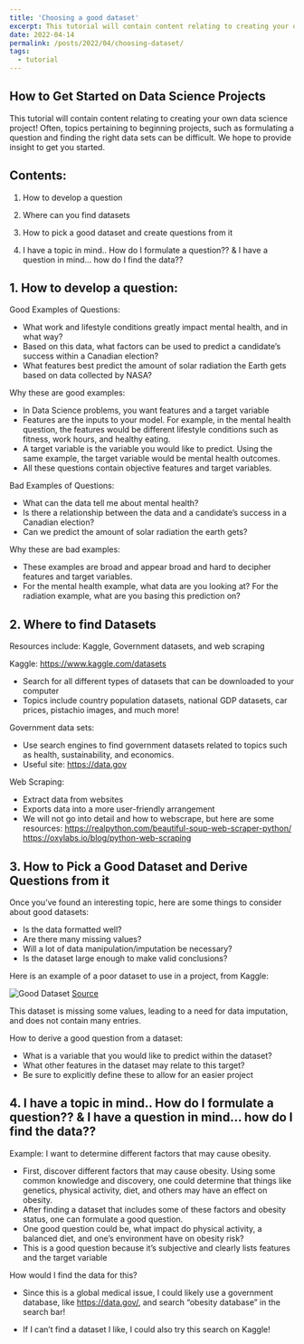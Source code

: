 ```yaml
---
title: 'Choosing a good dataset'
excerpt: This tutorial will contain content relating to creating your own data science project! Often, topics pertaining to beginning projects, such as formulating a question and finding the right data sets can be difficult. We hope to provide insight to get you started.
date: 2022-04-14
permalink: /posts/2022/04/choosing-dataset/
tags:
  - tutorial
---
```


## How to Get Started on Data Science Projects
This tutorial will contain content relating to creating  your own data science project! Often, topics pertaining to beginning projects, such as formulating a question and finding the right data sets can be difficult. We hope to provide insight to get you started. 

## Contents: 

1. How to develop a question

2. Where can you find datasets

4. How to pick a good dataset and create questions from it

5. I have a topic in mind.. How do I formulate a question?? & I have a question in mind… how do I find the data??

## 1. How to develop a question: 

Good Examples of Questions: 
  - What work and lifestyle conditions greatly impact mental health, and in what way?
  - Based on this data, what factors can be used to predict a candidate’s success within a Canadian election?
  - What features best predict the amount of solar radiation the Earth gets based on data collected by NASA?

Why these are good examples: 
  - In Data Science problems, you want features and a target variable 
  - Features are the inputs to your model. For example, in the mental health question, the features would be different lifestyle conditions  such as fitness, work hours, and healthy eating. 
  - A target variable is the variable you would like to predict. Using the same example, the target variable would be mental health outcomes. 
  - All these questions contain objective features and target variables. 

Bad Examples of Questions: 
  - What can the data tell me about mental health?
  - Is there a relationship between the data and a candidate’s success in a Canadian election?
  - Can we predict the amount of solar radiation the earth gets?

Why these are bad examples:
- These examples are broad and appear broad and hard to decipher features and target variables. 
- For the mental health example, what data are you looking at? For the radiation example, what are you basing this prediction on?

## 2. Where to find Datasets
Resources include: Kaggle, Government datasets, and web scraping

Kaggle:  <https://www.kaggle.com/datasets>
  - Search for all different types of datasets that can be downloaded to your computer
  - Topics include country population datasets, national GDP datasets, car prices, pistachio images, and much more!

Government data sets: 
  - Use search engines to find government datasets related to topics such as health, sustainability, and economics. 
  - Useful site: <https://data.gov>
  
Web Scraping: 
  - Extract data from websites
  - Exports data into a more user-friendly arrangement 
  - We will not go into detail and how to webscrape, but here are some resources:
    <https://realpython.com/beautiful-soup-web-scraper-python/>
    <https://oxylabs.io/blog/python-web-scraping>
  
## 3. How to Pick a Good Dataset and Derive Questions from it
Once you’ve found an interesting topic, here are some things to consider about good datasets:
  - Is the data formatted well? 
  - Are there many missing values? 
  - Will a lot of data manipulation/imputation be necessary?
  - Is the dataset large enough to make valid conclusions?

Here is an example of a poor dataset to use in a project, from Kaggle: 

![Good Dataset](/education-blogs/images/2022-04-14-choosing-dataset/MessyDataset.png)
[Source](https://medium.com/well-red/cleaning-a-messy-dataset-using-python-7d7ab0bf199b)


This dataset is missing some values, leading to a need for data imputation, and does not contain many entries. 


How to derive a good question from a dataset:
  - What is a variable that you would like to predict within the dataset?
  - What other features in the dataset may relate to this target?
  - Be sure to explicitly define these to allow for an easier project

## 4. I have a topic in mind.. How do I formulate a question?? & I have a question in mind… how do I find the data??
Example: I want to determine different factors that may cause obesity. 

  - First, discover different factors that may cause obesity. Using some common knowledge and discovery, one could determine that things like genetics, physical activity, diet, and others may have an effect on obesity. 
  - After finding a dataset that includes some of these factors and obesity status, one can formulate a good question. 
  - One good question could be, what impact do physical activity, a balanced diet, and one’s environment have on obesity risk? 
  - This is a good question because it’s subjective and clearly lists features and the target variable 

How would I find the data for this?
  - Since this is a global medical issue, I could likely use a government database, like <https://data.gov/>, and search “obesity database” in the search bar!
	
  - If I can’t find a dataset I like, I could also try this search on Kaggle!












